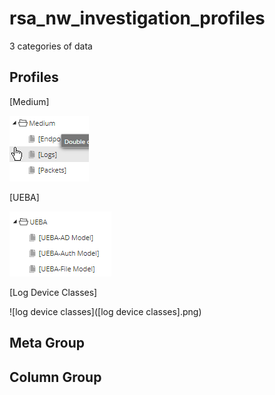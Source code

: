 # rsa_nw_investigation_profiles

3 categories of data
## Profiles
[Medium]

![Medium]([medium].png)


[UEBA]

![ueba]([ueba].png)


[Log Device Classes]

![log device classes]([log device classes].png)


## Meta Group


## Column Group

